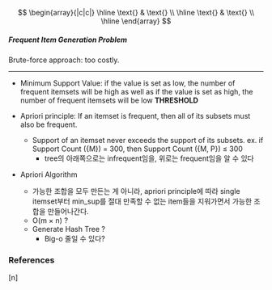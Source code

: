 $$
\begin{array}{|c|c|}
\hline
\text{} & \text{} \\
\hline
\text{} & \text{} \\
\hline
\end{array}
$$

##### Frequent Item Generation Problem

Brute-force approach: too costly.

---

* Minimum Support Value: if the value is set as low, the number of frequent itemsets will be high as well as if the value is set as high, the number of frequent itemsets will be low **THRESHOLD**

* Apriori principle: If an itemset is frequent, then all of its subsets must also be frequent.
    - Support of an itemset never exceeds the support of its subsets.
    ex. if Support Count ({M}) = 300, then Support Count ({M, P}) $\leq$ 300
        - tree의 아래쪽으로는 infrequent임을, 위로는 frequent임을 알 수 있다

* Apriori Algorithm
    - 가능한 조합을 모두 만든는 게 아니라, apriori principle에 따라 single itemset부터 min_sup를 절대 만족할 수 없는 item들을 지워가면서 가능한 조합을 만들어나간다.
    - O(m $\times$ n) ?

    * Generate Hash Tree ?
        - Big-o 줄일 수 있다?


















### References

$\tag*{}\label{n} \text{[n] }$
